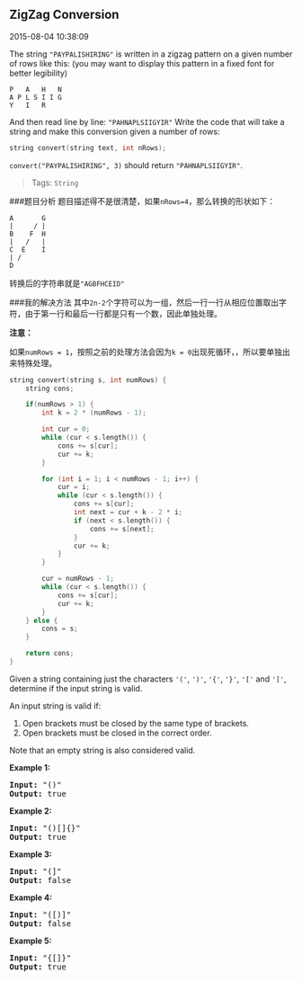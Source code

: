 ## ZigZag Conversion 
2015-08-04 10:38:09


The string `"PAYPALISHIRING"` is written in a zigzag pattern on a given number of rows like this: (you may want to display this pattern in a fixed font for better legibility)

```
P   A   H   N
A P L S I I G
Y   I   R
```
And then read line by line: `"PAHNAPLSIIGYIR"`
Write the code that will take a string and make this conversion given a number of rows:

~~~c++
string convert(string text, int nRows);
~~~

`convert("PAYPALISHIRING", 3)` should return `"PAHNAPLSIIGYIR"`.

> Tags: `String`


###题目分析
题目描述得不是很清楚，如果`nRows=4`，那么转换的形状如下：

```
A       G
|     / |
B    F  H
|   /   |
C  E    I
| /
D
```
转换后的字符串就是`"AGBFHCEID"`

###我的解决方法
其中`2n-2`个字符可以为一组，然后一行一行从相应位置取出字符，由于第一行和最后一行都是只有一个数，因此单独处理。

**注意：**

如果`numRows = 1`，按照之前的处理方法会因为`k = 0`出现死循环，，所以要单独出来特殊处理。

~~~c++
string convert(string s, int numRows) {
    string cons;

    if(numRows > 1) {
        int k = 2 * (numRows - 1);

        int cur = 0;
        while (cur < s.length()) {
            cons += s[cur];
            cur += k;
        }

        for (int i = 1; i < numRows - 1; i++) {
            cur = i;
            while (cur < s.length()) {
                cons += s[cur];
                int next = cur + k - 2 * i;
                if (next < s.length()) {
                    cons += s[next];
                }
                cur += k;
            }
        }

        cur = numRows - 1;
        while (cur < s.length()) {
            cons += s[cur];
            cur += k;
        }
    } else {
        cons = s;
    }

    return cons;
}
~~~


<p>Given a string containing just the characters <code>&#39;(&#39;</code>, <code>&#39;)&#39;</code>, <code>&#39;{&#39;</code>, <code>&#39;}&#39;</code>, <code>&#39;[&#39;</code> and <code>&#39;]&#39;</code>, determine if the input string is valid.</p>

<p>An input string is valid if:</p>

<ol>
	<li>Open brackets must be closed by the same type of brackets.</li>
	<li>Open brackets must be closed in the correct order.</li>
</ol>

<p>Note that an empty string is&nbsp;also considered valid.</p>

<p><strong>Example 1:</strong></p>

<pre>
<strong>Input:</strong> &quot;()&quot;
<strong>Output:</strong> true
</pre>

<p><strong>Example 2:</strong></p>

<pre>
<strong>Input:</strong> &quot;()[]{}&quot;
<strong>Output:</strong> true
</pre>

<p><strong>Example 3:</strong></p>

<pre>
<strong>Input:</strong> &quot;(]&quot;
<strong>Output:</strong> false
</pre>

<p><strong>Example 4:</strong></p>

<pre>
<strong>Input:</strong> &quot;([)]&quot;
<strong>Output:</strong> false
</pre>

<p><strong>Example 5:</strong></p>

<pre>
<strong>Input:</strong> &quot;{[]}&quot;
<strong>Output:</strong> true
</pre>
